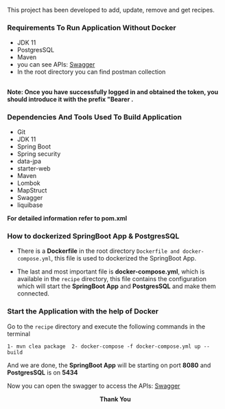 This project has been developed to add, update, remove and get recipes.

### Requirements To Run Application Without Docker

* JDK 11
* PostgresSQL
* Maven
* you can see APIs: [Swagger](http://localhost:8080/swagger-ui.html#)
* In the root directory you can find postman collection

##

**Note: Once you have successfully logged in and obtained the token, you should introduce it with the prefix "Bearer .**

### Dependencies And Tools Used To Build Application

* Git
* JDK 11
* Spring Boot
* Spring security
* data-jpa
* starter-web
* Maven
* Lombok
* MapStruct
* Swagger
* liquibase

**For detailed information refer to pom.xml**

### How to dockerized SpringBoot App & PostgresSQL

* There is a **Dockerfile** in the root directory `Dockerfile and docker-compose.yml`, this file is used to dockerized
  the SpringBoot App.

* The last and most important file is **docker-compose.yml**, which is available in the `recipe` directory, this file
  contains the configuration which will start the **SpringBoot App** and **PostgresSQL** and make them connected.

### Start the Application with the help of Docker

Go to the `recipe` directory and execute the following commands in the terminal

    1- mvn clea package  2- docker-compose -f docker-compose.yml up --build

And we are done, the **SpringBoot App** will be starting on port **8080** and **PostgresSQL** is on **5434**

Now you can open the swagger to access the APIs:
[Swagger](http://localhost:8080/swagger-ui.html#)


<p align="center">
  <b>Thank You </b>
</p>
